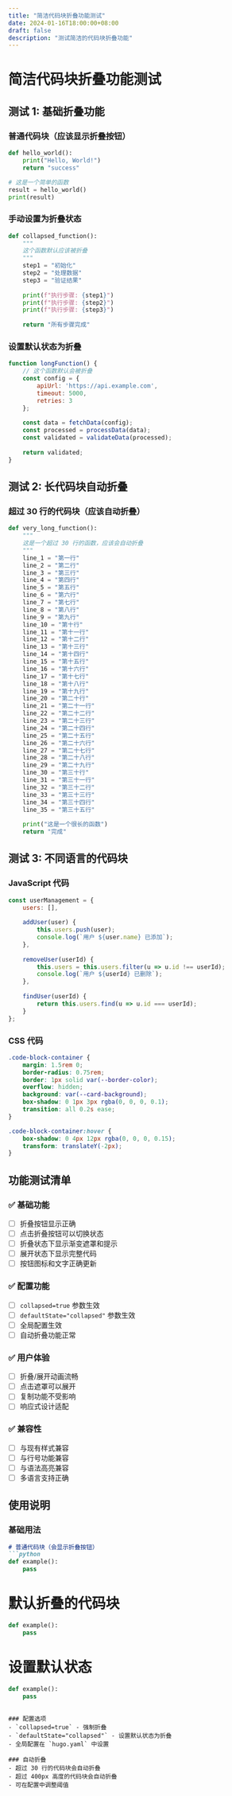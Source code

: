 ```yaml
---
title: "简洁代码块折叠功能测试"
date: 2024-01-16T18:00:00+08:00
draft: false
description: "测试简洁的代码块折叠功能"
---
```


# 简洁代码块折叠功能测试

## 测试 1: 基础折叠功能

### 普通代码块（应该显示折叠按钮）
```python
def hello_world():
    print("Hello, World!")
    return "success"

# 这是一个简单的函数
result = hello_world()
print(result)
```

### 手动设置为折叠状态
```python {collapsed=true}
def collapsed_function():
    """
    这个函数默认应该被折叠
    """
    step1 = "初始化"
    step2 = "处理数据"
    step3 = "验证结果"
    
    print(f"执行步骤: {step1}")
    print(f"执行步骤: {step2}")
    print(f"执行步骤: {step3}")
    
    return "所有步骤完成"
```

### 设置默认状态为折叠
```javascript {defaultState="collapsed"}
function longFunction() {
    // 这个函数默认会被折叠
    const config = {
        apiUrl: 'https://api.example.com',
        timeout: 5000,
        retries: 3
    };
    
    const data = fetchData(config);
    const processed = processData(data);
    const validated = validateData(processed);
    
    return validated;
}
```

## 测试 2: 长代码块自动折叠

### 超过 30 行的代码块（应该自动折叠）
```python
def very_long_function():
    """
    这是一个超过 30 行的函数，应该会自动折叠
    """
    line_1 = "第一行"
    line_2 = "第二行"
    line_3 = "第三行"
    line_4 = "第四行"
    line_5 = "第五行"
    line_6 = "第六行"
    line_7 = "第七行"
    line_8 = "第八行"
    line_9 = "第九行"
    line_10 = "第十行"
    line_11 = "第十一行"
    line_12 = "第十二行"
    line_13 = "第十三行"
    line_14 = "第十四行"
    line_15 = "第十五行"
    line_16 = "第十六行"
    line_17 = "第十七行"
    line_18 = "第十八行"
    line_19 = "第十九行"
    line_20 = "第二十行"
    line_21 = "第二十一行"
    line_22 = "第二十二行"
    line_23 = "第二十三行"
    line_24 = "第二十四行"
    line_25 = "第二十五行"
    line_26 = "第二十六行"
    line_27 = "第二十七行"
    line_28 = "第二十八行"
    line_29 = "第二十九行"
    line_30 = "第三十行"
    line_31 = "第三十一行"
    line_32 = "第三十二行"
    line_33 = "第三十三行"
    line_34 = "第三十四行"
    line_35 = "第三十五行"
    
    print("这是一个很长的函数")
    return "完成"
```

## 测试 3: 不同语言的代码块

### JavaScript 代码
```javascript
const userManagement = {
    users: [],
    
    addUser(user) {
        this.users.push(user);
        console.log(`用户 ${user.name} 已添加`);
    },
    
    removeUser(userId) {
        this.users = this.users.filter(u => u.id !== userId);
        console.log(`用户 ${userId} 已删除`);
    },
    
    findUser(userId) {
        return this.users.find(u => u.id === userId);
    }
};
```

### CSS 代码
```css
.code-block-container {
    margin: 1.5rem 0;
    border-radius: 0.75rem;
    border: 1px solid var(--border-color);
    overflow: hidden;
    background: var(--card-background);
    box-shadow: 0 1px 3px rgba(0, 0, 0, 0.1);
    transition: all 0.2s ease;
}

.code-block-container:hover {
    box-shadow: 0 4px 12px rgba(0, 0, 0, 0.15);
    transform: translateY(-2px);
}
```

## 功能测试清单

### ✅ 基础功能
- [ ] 折叠按钮显示正确
- [ ] 点击折叠按钮可以切换状态
- [ ] 折叠状态下显示渐变遮罩和提示
- [ ] 展开状态下显示完整代码
- [ ] 按钮图标和文字正确更新

### ✅ 配置功能
- [ ] `collapsed=true` 参数生效
- [ ] `defaultState="collapsed"` 参数生效
- [ ] 全局配置生效
- [ ] 自动折叠功能正常

### ✅ 用户体验
- [ ] 折叠/展开动画流畅
- [ ] 点击遮罩可以展开
- [ ] 复制功能不受影响
- [ ] 响应式设计适配

### ✅ 兼容性
- [ ] 与现有样式兼容
- [ ] 与行号功能兼容
- [ ] 与语法高亮兼容
- [ ] 多语言支持正确

## 使用说明

### 基础用法
```markdown
# 普通代码块（会显示折叠按钮）
```python
def example():
    pass
```

# 默认折叠的代码块
```python {collapsed=true}
def example():
    pass
```

# 设置默认状态
```python {defaultState="collapsed"}
def example():
    pass
```
```

### 配置选项
- `collapsed=true` - 强制折叠
- `defaultState="collapsed"` - 设置默认状态为折叠
- 全局配置在 `hugo.yaml` 中设置

### 自动折叠
- 超过 30 行的代码块会自动折叠
- 超过 400px 高度的代码块会自动折叠
- 可在配置中调整阈值
